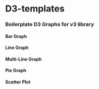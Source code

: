# D3-templates

### Boilerplate D3 Graphs for v3 library

#### Bar Graph

#### Line Graph

#### Multi-Line Graph

#### Pie Graph

#### Scatter Plot
